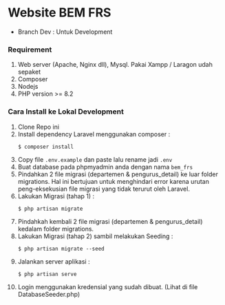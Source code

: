 # Website BEM FRS

- Branch Dev : Untuk Development

### Requirement
1. Web server (Apache, Nginx dll), Mysql. Pakai Xampp / Laragon udah sepaket
2. Composer
3. Nodejs
4. PHP version >= 8.2

### Cara Install ke Lokal Development
1. Clone Repo ini
2. Install dependency Laravel menggunakan composer :
   ```
   $ composer install
   ```
3. Copy file ``.env.example`` dan paste lalu rename jadi ``.env``
4. Buat database pada phpmyadmin anda dengan nama ``bem_frs`` 
5. Pindahkan 2 file migrasi (departemen & pengurus_detail) ke luar folder migrations. Hal ini bertujuan untuk menghindari error karena urutan peng-eksekusian file migrasi yang tidak terurut oleh Laravel.
6. Lakukan Migrasi (tahap 1) :
    ```
    $ php artisan migrate
    ```
7. Pindahkah kembali 2 file migrasi (departemen & pengurus_detail) kedalam folder migrations.
8. Lakukan Migrasi (tahap 2) sambil melakukan Seeding :
    ```
    $ php artisan migrate --seed
    ```
9. Jalankan server aplikasi :
    ```
    $ php artisan serve
    ```
10. Login menggunakan kredensial yang sudah dibuat. (Lihat di file DatabaseSeeder.php)
